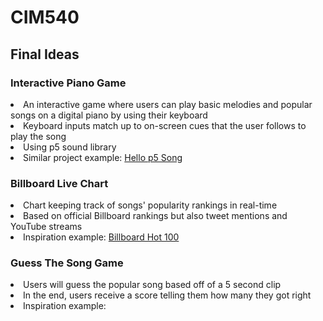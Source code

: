 # CIM540

## Final Ideas

<h3><b>Interactive Piano Game</b></h3>
<li>An interactive game where users can play basic melodies and popular songs on a digital piano by using their keyboard</li>
<li>Keyboard inputs match up to on-screen cues that the user follows to play the song</li>
<li>Using p5 sound library</li>
<li>Similar project example: <a href="https://p5js.org/examples/hello-p5-song.html">Hello p5 Song</a></li>

<h3><b>Billboard Live Chart</b></h3>
<li>Chart keeping track of songs' popularity rankings in real-time</li>
<li>Based on official Billboard rankings but also tweet mentions and YouTube streams</li>
<li>Inspiration example: <a href="https://www.billboard.com/charts/hot-100">Billboard Hot 100</a></li>

<h3><b>Guess The Song Game</b></h3>
<li>Users will guess the popular song based off of a 5 second clip</li>
<li>In the end, users receive a score telling them how many they got right</li>
<li>Inspiration example: <a href="https://www.sporcle.com/games/JasonVoorhees/guess-the-songs-1960-2015"></a></li>

